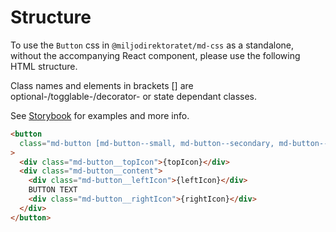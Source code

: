 # Structure

To use the `Button` css in `@miljodirektoratet/md-css` as a standalone, without the accompanying React component, please use the following HTML structure.

Class names and elements in brackets [] are optional-/togglable-/decorator- or state dependant classes.

See [Storybook](https://miljodir.github.io/md-components) for examples and more info.

```html
<button
  class="md-button [md-button--small, md-button--secondary, md-button--tertiary, md-button--danger, md-button--column]"
>
  <div class="md-button__topIcon">{topIcon}</div>
  <div class="md-button__content">
    <div class="md-button__leftIcon">{leftIcon}</div>
    BUTTON TEXT
    <div class="md-button__rightIcon">{rightIcon}</div>
  </div>
</button>
```
